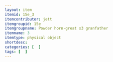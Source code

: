 ```yaml
---
layout: item
itemid: 15e_3
itemcontributor: jett
itemgroupid: 15e
itemgroupname: Powder horn-great x3 granfather
itemname: 3
itemtype: physical object
shortdesc: 
categories: [  ]
tags: [  ]
---
```







